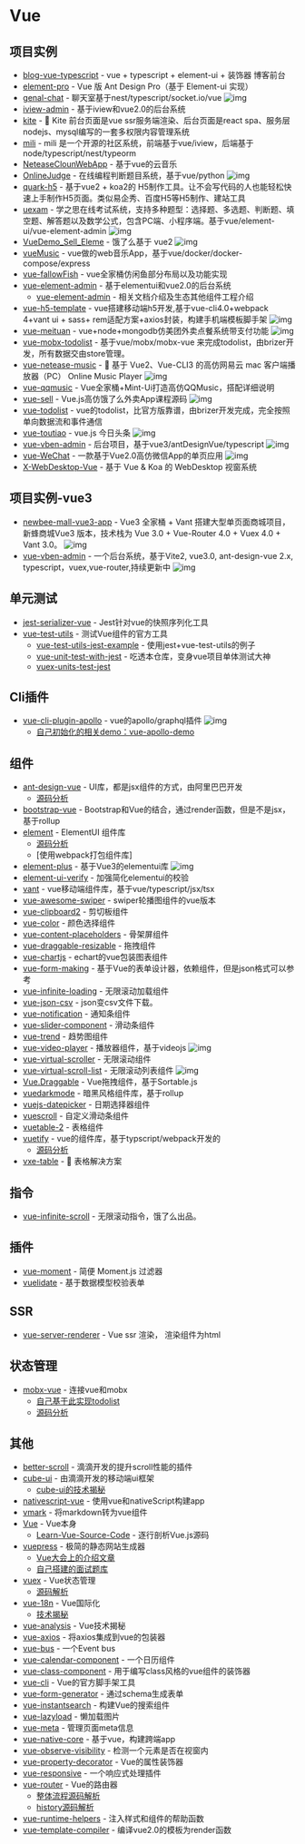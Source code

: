 # Vue

## 项目实例

- [blog-vue-typescript](https://github.com/biaochenxuying/blog-vue-typescript) - vue + typescript + element-ui + 装饰器 博客前台
- [element-pro](https://github.com/qidaizhe11/element-pro) - Vue 版 Ant Design Pro（基于 Element-ui 实现）
- [genal-chat](https://github.com/genaller/genal-chat) - 聊天室基于nest/typescript/socket.io/vue ![img](https://img.shields.io/github/stars/genaller/genal-chat)
- [iview-admin](https://github.com/iview/iview-admin) - 基于iview和vue2.0的后台系统
- [kite](https://github.com/maoxiaoquan/kite) - <g-emoji class="g-emoji" alias="palm_tree" fallback-src="https://github.githubassets.com/images/icons/emoji/unicode/1f334.png">🌴</g-emoji> Kite 前台页面是vue ssr服务端渲染、后台页面是react spa、服务层nodejs、mysql编写的一套多权限内容管理系统
- [mili](https://github.com/shen100/mili) - mili 是一个开源的社区系统，前端基于vue/iview，后端基于node/typescript/nest/typeorm
- [NeteaseClounWebApp](https://github.com/javaSwing/NeteaseCloudWebApp) - 基于vue的云音乐
- [OnlineJudge](https://github.com/QingdaoU/OnlineJudge) - 在线编程判断题目系统，基于vue/python ![img](https://img.shields.io/github/stars/QingdaoU/OnlineJudge)
- [quark-h5](https://github.com/huangwei9527/quark-h5) - 基于vue2 + koa2的 H5制作工具。让不会写代码的人也能轻松快速上手制作H5页面。类似易企秀、百度H5等H5制作、建站工具
- [uexam](https://github.com/alvis-u/uexam) - 学之思在线考试系统，支持多种题型：选择题、多选题、判断题、填空题、解答题以及数学公式，包含PC端、小程序端。基于vue/element-ui/vue-element-admin ![img](https://img.shields.io/github/stars/alvis-u/uexam)
- [VueDemo_Sell_Eleme](https://github.com/SimonZhangITer/VueDemo_Sell_Eleme) - 饿了么基于 vue2 ![img](https://img.shields.io/github/stars/SimonZhangITer/VueDemo_Sell_Eleme)
- [vueMusic](https://github.com/xieyezi/vueMusic) - vue做的web音乐App，基于vue/docker/docker-compose/express
- [vue-fallowFish](https://github.com/LLZUPUP/vue-fallowFish) - vue全家桶仿闲鱼部分布局以及功能实现
- [vue-element-admin](https://github.com/PanJiaChen/vue-element-admin) - 基于elementui和vue2.0的后台系统
    - [vue-element-admin](https://panjiachen.github.io/vue-element-admin-site/zh/) - 相关文档介绍及生态其他组件工程介绍
- [vue-h5-template](https://github.com/sunniejs/vue-h5-template) - vue搭建移动端h5开发,基于vue-cli4.0+webpack 4+vant ui + sass+ rem适配方案+axios封装，构建手机端模板脚手架 ![img](https://img.shields.io/github/stars/sunniejs/vue-h5-template)
- [vue-meituan](https://github.com/zwStar/vue-meituan) - vue+node+mongodb仿美团外卖点餐系统带支付功能 ![img](https://img.shields.io/github/stars/zwStar/vue-meituan)
- [vue-mobx-todolist](https://github.com/FunnyLiu/vue-mobx-todolist) - 基于vue/mobx/mobx-vue 来完成todolist，由brizer开发，所有数据交由store管理。
- [vue-netease-music](https://github.com/sl1673495/vue-netease-music) - 🎵 基于 Vue2、Vue-CLI3 的高仿网易云 mac 客户端播放器（PC） Online Music Player ![img](https://img.shields.io/github/stars/sl1673495/vue-netease-music)
- [vue-qqmusic](https://github.com/Panda-Hope/vue-qqmusic) - Vue全家桶+Mint-Ui打造高仿QQMusic，搭配详细说明
- [vue-sell](https://github.com/ustbhuangyi/vue-sell) - Vue.js高仿饿了么外卖App课程源码  ![img](https://img.shields.io/github/stars/ustbhuangyi/vue-sell)
- [vue-todolist](https://github.com/FunnyLiu/vue-todolist) - vue的todolist，比官方版靠谱，由brizer开发完成，完全按照单向数据流和事件通信
- [vue-toutiao](https://github.com/hcy1996/vue-toutiao) - vue.js 今日头条 ![img](https://img.shields.io/github/stars/hcy1996/vue-toutiao)
- [vue-vben-admin](https://github.com/anncwb/vue-vben-admin) -  后台项目，基于vue3/antDesignVue/typescript ![img](https://img.shields.io/github/stars/anncwb/vue-vben-admin)
- [vue-WeChat](https://github.com/zhaohaodang/vue-WeChat) - 一款基于Vue2.0高仿微信App的单页应用 ![img](https://img.shields.io/github/stars/zhaohaodang/vue-WeChat)
- [X-WebDesktop-Vue](https://github.com/OXOYO/X-WebDesktop-Vue) - 基于 Vue &amp; Koa 的 WebDesktop 视窗系统

## 项目实例-vue3

- [newbee-mall-vue3-app](https://github.com/newbee-ltd/newbee-mall-vue3-app) - Vue3 全家桶 + Vant 搭建大型单页面商城项目，新蜂商城Vue3 版本，技术栈为 Vue 3.0 + Vue-Router 4.0 + Vuex 4.0 + Vant 3.0。 ![img](https://img.shields.io/github/stars/newbee-ltd/newbee-mall-vue3-app)
- [vue-vben-admin](https://github.com/anncwb/vue-vben-admin) -  一个后台系统，基于Vite2, vue3.0, ant-design-vue 2.x, typescript，vuex,vue-router,持续更新中 ![img](https://img.shields.io/github/stars/anncwb/vue-vben-admin)

## 单元测试

- [jest-serializer-vue](https://github.com/eddyerburgh/jest-serializer-vue) - Jest针对vue的快照序列化工具
- [vue-test-utils](https://github.com/vuejs/vue-test-utils) - 测试Vue组件的官方工具
    - [vue-test-utils-jest-example](https://github.com/vuejs/vue-test-utils-jest-example) - 使用jest+vue-test-utils的例子
    - [vue-unit-test-with-jest](https://github.com/FunnyLiu/vue-unit-test-with-jest) - 吃透本仓库，变身vue项目单体测试大神
    - [vuex-units-test-jest](https://github.com/brizer/vuex-utils-test-jest)

## Cli插件

- [vue-cli-plugin-apollo](https://github.com/Akryum/vue-cli-plugin-apollo) - vue的apollo/graphql插件 ![img](https://img.shields.io/github/stars/Akryum/vue-cli-plugin-apollo)
    - [自己初始化的相关demo：vue-apollo-demo](https://github.com/FunnyLiu/vue-apollo-demo)


## 组件

- [ant-design-vue](https://github.com/vueComponent/ant-design-vue) - UI库，都是jsx组件的方式，由阿里巴巴开发
    - [源码分析](https://github.com/FunnyLiu/ant-design-vue/tree/readsource)
- [bootstrap-vue](https://github.com/bootstrap-vue/bootstrap-vue) - Bootstrap和Vue的结合，通过render函数，但是不是jsx，基于rollup
- [element](https://github.com/ElemeFE/element) - ElementUI 组件库
    - [源码分析](https://github.com/FunnyLiu/element/tree/readsource)
    - [使用webpack打包组件库]
- [element-plus](https://github.com/element-plus/element-plus) -  基于Vue3的elementui库 ![img](https://img.shields.io/github/stars/element-plus/element-plus)
- [element-ui-verify](https://github.com/aweiu/element-ui-verify) - 加强简化elementui的校验
- [vant](https://github.com/youzan/vant) - vue移动端组件库，基于vue/typescript/jsx/tsx
- [vue-awesome-swiper](https://github.com/surmon-china/vue-awesome-swiper) - swiper轮播图组件的vue版本
- [vue-clipboard2](https://github.com/Inndy/vue-clipboard2) - 剪切板组件
- [vue-color](https://github.com/xiaokaike/vue-color) - 颜色选择组件
- [vue-content-placeholders](https://github.com/michalsnik/vue-content-placeholders) - 骨架屏组件
- [vue-draggable-resizable](https://github.com/mauricius/vue-draggable-resizable) - 拖拽组件
- [vue-chartjs](https://github.com/apertureless/vue-chartjs) - echart的vue包装图表组件
- [vue-form-making](https://github.com/GavinZhuLei/vue-form-making) - 基于Vue的表单设计器，依赖组件，但是json格式可以参考
- [vue-infinite-loading](https://github.com/PeachScript/vue-infinite-loading) - 无限滚动加载组件
- [vue-json-csv](https://github.com/Belphemur/vue-json-csv) - json变csv文件下载。
- [vue-notification](https://github.com/euvl/vue-notification) - 通知条组件
- [vue-slider-component](https://github.com/NightCatSama/vue-slider-component) - 滑动条组件
- [vue-trend](https://github.com/QingWei-Li/vue-trend) - 趋势图组件
- [vue-video-player](https://github.com/surmon-china/vue-video-player) - 播放器组件，基于videojs ![img](https://img.shields.io/github/stars/surmon-china/vue-video-player)
- [vue-virtual-scroller](https://github.com/Akryum/vue-virtual-scroller) - 无限滚动组件
- [vue-virtual-scroll-list](https://github.com/tangbc/vue-virtual-scroll-list) - 无限滚动列表组件 ![img](https://img.shields.io/github/stars/tangbc/vue-virtual-scroll-list)
- [Vue.Draggable](https://github.com/SortableJS/Vue.Draggable) - Vue拖拽组件，基于Sortable.js
- [vuedarkmode](https://github.com/LeCoupa/vuedarkmode) - 暗黑风格组件库，基于rollup
- [vuejs-datepicker](https://github.com/charliekassel/vuejs-datepicker) - 日期选择器组件
- [vuescroll](https://github.com/YvesCoding/vuescroll) - 自定义滑动条组件
- [vuetable-2](https://github.com/ratiw/vuetable-2) - 表格组件
- [vuetify](https://github.com/vuetifyjs/vuetify) - vue的组件库，基于typscript/webpack开发的
    - [源码分析](https://github.com/FunnyLiu/vuetify/tree/readsource)
- [vxe-table](https://github.com/xuliangzhan/vxe-table) - <g-emoji class="g-emoji" alias="dolphin" fallback-src="https://github.githubassets.com/images/icons/emoji/unicode/1f42c.png">🐬</g-emoji> 表格解决方案

## 指令

- [vue-infinite-scroll](https://github.com/ElemeFE/vue-infinite-scroll) - 无限滚动指令，饿了么出品。

## 插件

- [vue-moment](https://www.npmjs.com/package/vue-moment) - 简便 Moment.js 过滤器
- [vuelidate](https://github.com/vuelidate/vuelidate) - 基于数据模型校验表单


## SSR

- [vue-server-renderer](https://www.npmjs.com/package/vue-server-renderer) - Vue ssr 渲染， 渲染组件为html

## 状态管理


- [mobx-vue](https://github.com/mobxjs/mobx-vue) - 连接vue和mobx
    - [自己基于此实现todolist](https://github.com/FunnyLiu/vue-todolist)
    - [源码分析](https://github.com/FunnyLiu/mobx-vue/tree/readsource)

## 其他

- [better-scroll](https://github.com/ustbhuangyi/better-scroll) - 滴滴开发的提升scroll性能的插件
- [cube-ui](https://github.com/didi/cube-ui) - 由滴滴开发的移动端ui框架
    - [cube-ui的技术揭秘](https://github.com/DDFE/DDFE-blog/issues/31)
- [nativescript-vue](https://github.com/nativescript-vue/nativescript-vue) - 使用vue和nativeScript构建app
- [vmark](https://github.com/egoist/vmark) - 将markdown转为vue组件
- [Vue](https://github.com/vuejs/vue) - Vue本身
    - [Learn-Vue-Source-Code](https://github.com/NLRX-WJC/Learn-Vue-Source-Code) - 逐行剖析Vue.js源码 
- [vuepress](https://github.com/vuejs/vuepress) - 极简的静态网站生成器
    - [Vue大会上的介绍文章](https://zhuanlan.zhihu.com/p/68669412)
    - [自己搭建的面试题库](https://github.com/omnipotent-front-end/Interview)
- [vuex](https://github.com/vuejs/vuex) - Vue状态管理
    - [源码解析](https://github.com/DDFE/DDFE-blog/issues/8)
- [vue-18n](https://github.com/kazupon/vue-i18n) - Vue国际化
    - [技术揭秘](https://github.com/DDFE/DDFE-blog/issues/14)
- [vue-analysis](https://github.com/ustbhuangyi/vue-analysis) - Vue技术揭秘
- [vue-axios](https://www.npmjs.com/package/vue-axios) - 将axios集成到vue的包装器
- [vue-bus](https://www.npmjs.com/package/vue-bus) - 一个Event bus
- [vue-calendar-component](https://www.npmjs.com/package/vue-calendar-component) - 一个日历组件
- [vue-class-component](https://github.com/vuejs/vue-class-component) - 用于编写class风格的vue组件的装饰器
- [vue-cli](https://github.com/vuejs/vue-cli) - Vue的官方脚手架工具
- [vue-form-generator](https://github.com/vue-generators/vue-form-generator) - 通过schema生成表单
- [vue-instantsearch](https://github.com/algolia/vue-instantsearch) - 构建Vue的搜索组件
- [vue-lazyload](https://www.npmjs.com/package/vue-lazyload) - 懒加载图片
- [vue-meta](https://github.com/nuxt/vue-meta) - 管理页面meta信息
- [vue-native-core](https://github.com/GeekyAnts/vue-native-core) - 基于vue，构建跨端app
- [vue-observe-visibility](https://github.com/Akryum/vue-observe-visibility) - 检测一个元素是否在视窗内
- [vue-property-decorator](https://github.com/kaorun343/vue-property-decorator) - Vue的属性装饰器
- [vue-responsive](https://github.com/reinerBa/Vue-Responsive) - 一个响应式处理插件
- [vue-router](https://github.com/vuejs/vue-router) - Vue的路由器
    - [整体流程源码解析](https://github.com/DDFE/DDFE-blog/issues/9)
    - [history源码解析](https://github.com/DDFE/DDFE-blog/issues/11)
- [vue-runtime-helpers](https://github.com/znck/vue-runtime-helpers) - 注入样式和组件的帮助函数
- [vue-template-compiler](https://www.npmjs.com/package/vue-template-compiler) - 编译vue2.0的模板为render函数
